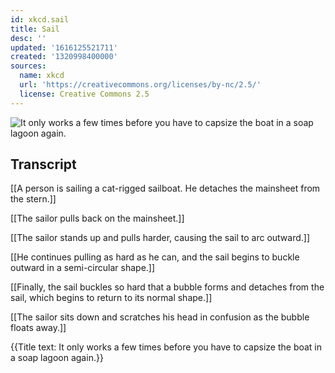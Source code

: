 ```yaml
---
id: xkcd.sail
title: Sail
desc: ''
updated: '1616125521711'
created: '1320998400000'
sources:
  name: xkcd
  url: 'https://creativecommons.org/licenses/by-nc/2.5/'
  license: Creative Commons 2.5
---
```

![It only works a few times before you have to capsize the boat in a soap lagoon again.](https://imgs.xkcd.com/comics/sail.png)

## Transcript
[[A person is sailing a cat-rigged sailboat. He detaches the mainsheet from the stern.]]

[[The sailor pulls back on the mainsheet.]]

[[The sailor stands up and pulls harder, causing the sail to arc outward.]]

[[He continues pulling as hard as he can, and the sail begins to buckle outward in a semi-circular shape.]]

[[Finally, the sail buckles so hard that a bubble forms and detaches from the sail, which begins to return to its normal shape.]]

[[The sailor sits down and scratches his head in confusion as the bubble floats away.]]

{{Title text: It only works a few times before you have to capsize the boat in a soap lagoon again.}}
